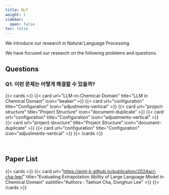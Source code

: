 ```yaml
---
title: NLP
weight: 1
sidebar:
  open: false
toc: false
---
```


We introduce our research in Natural Language Processing.

We have focused our research on the following problems and questions.

## Questions

### Q1. 이런 문제는 어떻게 해결할 수 있을까?

{{< cards >}}
  {{< card url="LLM-in-Chemical-Domain" title="LLM in Chemical Domain" icon="beaker" >}}
  {{< card url="configuration" title="Configuration" icon="adjustments-vertical" >}}
  {{< card url="project-structure" title="Project Structure" icon="document-duplicate" >}}
  {{< card url="configuration" title="Configuration" icon="adjustments-vertical" >}}
  {{< card url="project-structure" title="Project Structure" icon="document-duplicate" >}}
  {{< card url="configuration" title="Configuration" icon="adjustments-vertical" >}}
{{< /cards >}}

<br>


## Paper List
{{< cards >}}
  {{< card 
        url="https://aiml-k.github.io/publication/2024acl-cha-lee/" 
        title="Evaluating Extrapolation Ability of Large Language Model in Chemical Domain" 
        subtitle="Authors : Taehun Cha, Donghun Lee" >}}
{{< /cards >}}


